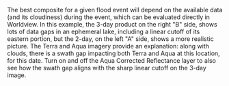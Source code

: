 The best composite for a given flood event will depend on the available data (and its cloudiness) during the event, which can be evaluated directly in Worldview. In this example, the 3-day product on the right "B" side, shows lots of data gaps in an ephemeral lake, including a linear cutoff of its eastern portion, but the 2-day, on the left "A" side, shows a more realistic picture. The Terra and Aqua imagery provide an explanation: along with clouds, there is a swath gap impacting both Terra and Aqua at this location, for this date. Turn on and off the Aqua Corrected Reflectance layer to also see how the swath gap aligns with the sharp linear cutoff on the 3-day image.
